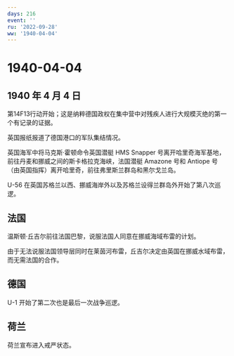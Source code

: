 ```yaml
---
days: 216
event: ''
ru: '2022-09-28'
ww: '1940-04-04'
---
```


# 1940-04-04

## 1940 年 4 月 4 日

第14F13行动开始；这是纳粹德国政权在集中营中对残疾人进行大规模灭绝的第一个有记录的证据。

英国报纸报道了德国港口的军队集结情况。

英国海军中将马克斯·霍顿命令英国潜艇 HMS Snapper
号离开哈里奇海军基地，前往丹麦和挪威之间的斯卡格拉克海峡，法国潜艇
Amazone 号和 Antiope
号（由英国指挥）离开哈里奇，前往弗里斯兰群岛和黑尔戈兰岛。

U-56
在英国苏格兰以西、挪威海岸外以及苏格兰设得兰群岛外开始了第八次巡逻。

## 法国

温斯顿·丘吉尔前往法国巴黎，说服法国人同意在挪威海域布雷的计划。

由于无法说服法国领导层同时在莱茵河布雷，丘吉尔决定由英国在挪威水域布雷，而无需法国的合作。

## 德国

U-1 开始了第二次也是最后一次战争巡逻。

## 荷兰

荷兰宣布进入戒严状态。